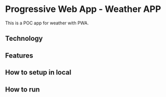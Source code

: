 # Progressive Web App  - Weather APP

This is a POC app for weather with PWA.

## Technology 


## Features


## How to setup in local


## How to run

